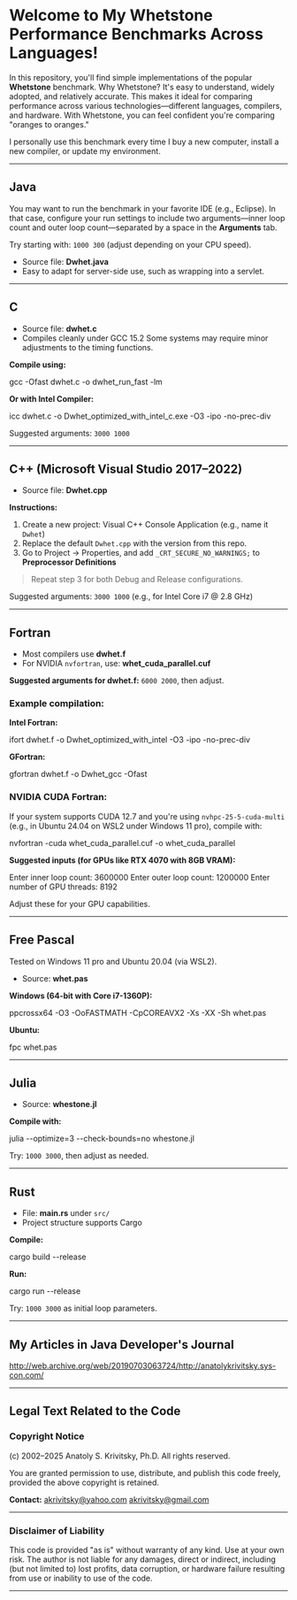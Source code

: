 # Welcome to My Whetstone Performance Benchmarks Across Languages!


In this repository, you'll find simple implementations of the popular **Whetstone** benchmark. Why Whetstone? It's easy to understand, widely adopted, and relatively accurate. This makes it ideal for comparing performance across various technologies—different languages, compilers, and hardware. With Whetstone, you can feel confident you're comparing "oranges to oranges."

I personally use this benchmark every time I buy a new computer, install a new compiler, or update my environment.

---

## Java

You may want to run the benchmark in your favorite IDE (e.g., Eclipse). In that case, configure your run settings to include two arguments—inner loop count and outer loop count—separated by a space in the **Arguments** tab.

Try starting with: `1000 300` (adjust depending on your CPU speed).

* Source file: **Dwhet.java**
* Easy to adapt for server-side use, such as wrapping into a servlet.

---

## C

* Source file: **dwhet.c**
* Compiles cleanly under GCC 15.2 Some systems may require minor adjustments to the timing functions.

**Compile using:**


gcc -Ofast dwhet.c -o dwhet_run_fast -lm

**Or with Intel Compiler:**


icc dwhet.c -o Dwhet_optimized_with_intel_c.exe -O3 -ipo -no-prec-div



Suggested arguments: `3000 1000`

---

## C++ (Microsoft Visual Studio 2017–2022)

* Source file: **Dwhet.cpp**

**Instructions:**

1. Create a new project: Visual C++ Console Application (e.g., name it `Dwhet`)
2. Replace the default `Dwhet.cpp` with the version from this repo.
3. Go to Project → Properties, and add `_CRT_SECURE_NO_WARNINGS;` to **Preprocessor Definitions**

> Repeat step 3 for both Debug and Release configurations.

Suggested arguments: `3000 1000` (e.g., for Intel Core i7 @ 2.8 GHz)

---

## Fortran

* Most compilers use **dwhet.f**
* For NVIDIA `nvfortran`, use: **whet_cuda_parallel.cuf**

**Suggested arguments for dwhet.f:** `6000 2000`, then adjust.

### Example compilation:

**Intel Fortran:**


ifort dwhet.f -o Dwhet_optimized_with_intel -O3 -ipo -no-prec-div





**GFortran:**


gfortran dwhet.f -o Dwhet_gcc -Ofast



### NVIDIA CUDA Fortran:

If your system supports CUDA 12.7 and you're using `nvhpc-25-5-cuda-multi` (e.g., in Ubuntu 24.04 on WSL2 under Windows 11 pro), compile with:


nvfortran -cuda whet_cuda_parallel.cuf -o whet_cuda_parallel


**Suggested inputs (for GPUs like RTX 4070 with 8GB VRAM):**


Enter inner loop count:   3600000
Enter outer loop count:   1200000
Enter number of GPU threads: 8192


Adjust these for your GPU capabilities.

---

## Free Pascal

Tested on Windows 11 pro and Ubuntu 20.04 (via WSL2).

* Source: **whet.pas**

**Windows (64-bit with Core i7-1360P):**


ppcrossx64 -O3 -OoFASTMATH -CpCOREAVX2 -Xs -XX -Sh whet.pas



**Ubuntu:**


fpc whet.pas


---

## Julia

* Source: **whestone.jl**

**Compile with:**


julia --optimize=3 --check-bounds=no whestone.jl


Try: `1000 3000`, then adjust as needed.

---

## Rust

* File: **main.rs** under `src/`
* Project structure supports Cargo

**Compile:**


cargo build --release


**Run:**


cargo run --release


Try: `1000 3000` as initial loop parameters.

---

## My Articles in Java Developer's Journal

http://web.archive.org/web/20190703063724/http://anatolykrivitsky.sys-con.com/

---

## Legal Text Related to the Code

### **Copyright Notice**

(c) 2002–2025 Anatoly S. Krivitsky, Ph.D.
All rights reserved.

You are granted permission to use, distribute, and publish this code freely, provided the above copyright is retained.

**Contact:**
[akrivitsky@yahoo.com](mailto:akrivitsky@yahoo.com)
[akrivitsky@gmail.com](mailto:akrivitsky@gmail.com)

---

### **Disclaimer of Liability**

This code is provided "as is" without warranty of any kind.
Use at your own risk.
The author is not liable for any damages, direct or indirect, including (but not limited to) lost profits, data corruption, or hardware failure resulting from use or inability to use of the code.

---


